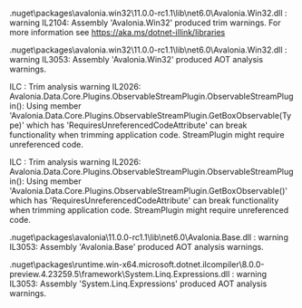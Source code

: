 .nuget\packages\avalonia.win32\11.0.0-rc1.1\lib\net6.0\Avalonia.Win32.dll : warning IL2104: Assembly 'Avalonia.Win32' produced trim warnings. For more information see https://aka.ms/dotnet-illink/libraries

.nuget\packages\avalonia.win32\11.0.0-rc1.1\lib\net6.0\Avalonia.Win32.dll : warning IL3053: Assembly 'Avalonia.Win32' produced AOT analysis warnings.

ILC : Trim analysis warning IL2026: Avalonia.Data.Core.Plugins.ObservableStreamPlugin.ObservableStreamPlugin(): Using member 'Avalonia.Data.Core.Plugins.ObservableStreamPlugin.GetBoxObservable(Type)' which has 'RequiresUnreferencedCodeAttribute' can break functionality when trimming application code. StreamPlugin might require unreferenced code.

ILC : Trim analysis warning IL2026: Avalonia.Data.Core.Plugins.ObservableStreamPlugin.ObservableStreamPlugin(): Using member 'Avalonia.Data.Core.Plugins.ObservableStreamPlugin.GetBoxObservable()' which has 'RequiresUnreferencedCodeAttribute' can break functionality when trimming application code. StreamPlugin might require unreferenced code.

.nuget\packages\avalonia\11.0.0-rc1.1\lib\net6.0\Avalonia.Base.dll : warning IL3053: Assembly 'Avalonia.Base' produced AOT analysis warnings. 

.nuget\packages\runtime.win-x64.microsoft.dotnet.ilcompiler\8.0.0-preview.4.23259.5\framework\System.Linq.Expressions.dll : warning IL3053: Assembly 'System.Linq.Expressions' produced AOT analysis warnings.
